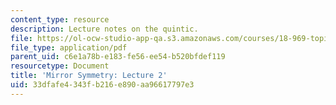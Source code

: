 ```yaml
---
content_type: resource
description: Lecture notes on the quintic.
file: https://ol-ocw-studio-app-qa.s3.amazonaws.com/courses/18-969-topics-in-geometry-mirror-symmetry-spring-2009/33dfafe4343fb216e890aa96617797e3_MIT18_969s09_lec09.pdf
file_type: application/pdf
parent_uid: c6e1a78b-e183-fe56-ee54-b520bfdef119
resourcetype: Document
title: 'Mirror Symmetry: Lecture 2'
uid: 33dfafe4-343f-b216-e890-aa96617797e3
---
```

